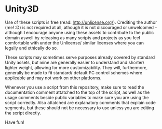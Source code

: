 # Unity3D
Use of these scripts is free (read: http://unlicense.org/). Crediting the author (me! :D) is not required at all, athough it is
not discouraged or unwelcomed - although I encourage anyone using these assets to contribute to the public domain aswell by
releasing as many scripts and projects as you feel comfortable with under the Unlicense/ similar licenses where you can legally 
and ethically do so.

  These scripts may sometimes serve purposes already covered by standard Unity assets, but mine are generally easier to understand
and shorter/ lighter weight, allowing for more customizability. They will, furthermore, generally be made to fit standard/ default
PC control schemes where applicable and may not work on other platforms.

  Whenever you use a script from this repository, make sure to read the documentation comment attatched to the top of the script,
as well as the usage comments beside public variables to make sure you are using the script correctly. Also attatched are 
explanatory comments that explain code segments, but these should not be necessary to use unless you are editing the script directly.

  Have fun!
